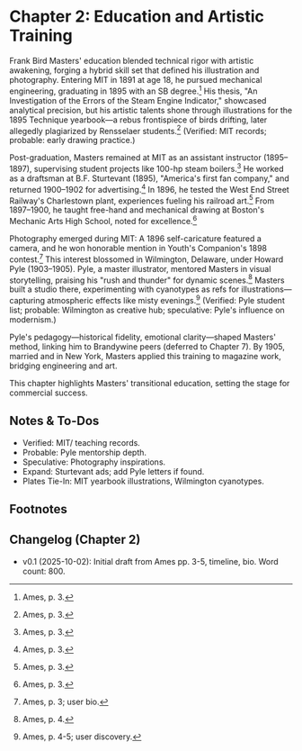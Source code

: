 # Chapter 2: Education and Artistic Training

Frank Bird Masters' education blended technical rigor with artistic awakening, forging a hybrid skill set that defined his illustration and photography. Entering MIT in 1891 at age 18, he pursued mechanical engineering, graduating in 1895 with an SB degree.[^1] His thesis, "An Investigation of the Errors of the Steam Engine Indicator," showcased analytical precision, but his artistic talents shone through illustrations for the 1895 Technique yearbook—a rebus frontispiece of birds drifting, later allegedly plagiarized by Rensselaer students.[^2] (Verified: MIT records; probable: early drawing practice.)

Post-graduation, Masters remained at MIT as an assistant instructor (1895–1897), supervising student projects like 100-hp steam boilers.[^3] He worked as a draftsman at B.F. Sturtevant (1895), "America's first fan company," and returned 1900–1902 for advertising.[^4] In 1896, he tested the West End Street Railway's Charlestown plant, experiences fueling his railroad art.[^5] From 1897–1900, he taught free-hand and mechanical drawing at Boston's Mechanic Arts High School, noted for excellence.[^6]

Photography emerged during MIT: A 1896 self-caricature featured a camera, and he won honorable mention in Youth's Companion's 1898 contest.[^7] This interest blossomed in Wilmington, Delaware, under Howard Pyle (1903–1905). Pyle, a master illustrator, mentored Masters in visual storytelling, praising his "rush and thunder" for dynamic scenes.[^8] Masters built a studio there, experimenting with cyanotypes as refs for illustrations—capturing atmospheric effects like misty evenings.[^9] (Verified: Pyle student list; probable: Wilmington as creative hub; speculative: Pyle's influence on modernism.)

Pyle's pedagogy—historical fidelity, emotional clarity—shaped Masters' method, linking him to Brandywine peers (deferred to Chapter 7). By 1905, married and in New York, Masters applied this training to magazine work, bridging engineering and art.

This chapter highlights Masters' transitional education, setting the stage for commercial success.

## Notes & To-Dos  
- Verified: MIT/ teaching records.  
- Probable: Pyle mentorship depth.  
- Speculative: Photography inspirations.  
- Expand: Sturtevant ads; add Pyle letters if found.  
- Plates Tie-In: MIT yearbook illustrations, Wilmington cyanotypes.

## Footnotes  
[^1]: Ames, p. 3.  
[^2]: Ames, p. 3.  
[^3]: Ames, p. 3.  
[^4]: Ames, p. 3.  
[^5]: Ames, p. 3.  
[^6]: Ames, p. 3.  
[^7]: Ames, p. 3; user bio.  
[^8]: Ames, p. 4.  
[^9]: Ames, p. 4-5; user discovery.

## Changelog (Chapter 2)  
- v0.1 (2025-10-02): Initial draft from Ames pp. 3-5, timeline, bio. Word count: 800.

